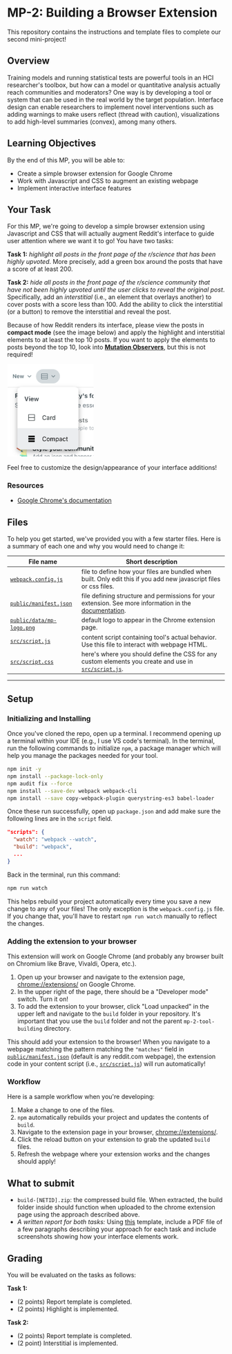 # MP-2: Building a Browser Extension

This repository contains the instructions and template files to complete our second mini-project!

## Overview

Training models and running statistical tests are powerful tools in an HCI researcher's toolbox, but how can a model or quantitative analysis actually reach communities and moderators? One way is by developing a tool or system that can be used in the real world by the target population. Interface design can enable researchers to implement novel interventions such as adding warnings to make users reflect (thread with caution), visualizations to add high-level summaries (convex), among many others.

## Learning Objectives

By the end of this MP, you will be able to:

* Create a simple browser extension for Google Chrome
* Work with Javascript and CSS to augment an existing webpage
* Implement interactive interface features

## Your Task
For this MP, we're going to develop a simple browser extension using Javascript and CSS that will actually augment Reddit's interface to guide user attention where we want it to go! You have two tasks:

**Task 1:** *highlight all posts in the front page of the r/science that has been highly upvoted*. More precisely, add a green box around the posts that have a score of at least 200.

**Task 2:** *hide all posts in the front page of the r/science community that have not been highly upvoted until the user clicks to reveal the original post*. Specifically, add an *interstitial* (i.e., an element that overlays another) to cover posts with a score less than 100. Add the ability to click the interstitial (or a button) to remove the interstitial and reveal the post.

Because of how Reddit renders its interface, please view the posts in **compact mode** (see the image below) and apply the highlight and interstitial elements to at least the top 10 posts. If you want to apply the elements to posts beyond the top 10, look into [**Mutation Observers**](https://developer.mozilla.org/en-US/docs/Web/API/MutationObserver), but this is not required!

<img src="./docs/compact_mode.png" alt="compact mode" width="200"/>

Feel free to customize the design/appearance of your interface additions!

### Resources
* [Google Chrome's documentation](https://developer.chrome.com/docs/extensions)
  
## Files
To help you get started, we've provided you with a few starter files. Here is a summary of each one and why you would need to change it:

| File name            | Short description                                 |
|----------------------|---------------------------------------------------|
| [`webpack.config.js`](./webpack.config.js) | file to define how your files are bundled when built. Only edit this if you add new javascript files or css files. |
| [`public/manifest.json`](public/manifest.json) | file defining structure and permissions for your extension. See more information in the [documentation](https://developer.chrome.com/docs/extensions/reference/manifest).  |
| [`public/data/mp-logo.png`](public/data/mp-logo.png)| default logo to appear in the Chrome extension page.  |
| [`src/script.js`](src/script.js) | content script containing tool's actual behavior. Use this file to interact with webpage HTML. |
| [`src/script.css`](src/script.css) | here's where you should define the CSS for any custom elements you create and use in [`src/script.js`](src/script.js). |
---


## Setup

### Initializing and Installing
Once you've cloned the repo, open up a terminal. I recommend opening up a terminal within your IDE (e.g., I use VS code's terminal). In the terminal, run the following commands to initialize `npm`, a package manager which will help you manage the packages needed for your tool.

```bash
npm init -y
npm install --package-lock-only
npm audit fix --force
npm install --save-dev webpack webpack-cli
npm install --save copy-webpack-plugin querystring-es3 babel-loader
```
Once these run successfully, open up `package.json` and add make sure the following lines are in the `script` field.

```json
"scripts": {
  "watch": "webpack --watch",
  "build": "webpack",
  ...
}
```

Back in the terminal, run this command:
```bash
npm run watch
```
This helps rebuild your project automatically every time you save a new change to any of your files! The only exception is the `webpack.config.js` file. If you change that, you'll have to restart `npm run watch` manually to reflect the changes.

### Adding the extension to your browser

This extension will work on Google Chrome (and probably any browser built on Chromium like Brave, Vivaldi, Opera, etc.). 
1. Open up your browser and navigate to the extension page, [chrome://extensions/](chrome://extensions/) on Google Chrome.
2. In the upper right of the page, there should be a "Developer mode" switch. Turn it on!
3. To add the extension to your browser, click "Load unpacked" in the upper left and navigate to the `build` folder in your repository. It's important that you use the `build` folder and not the parent `mp-2-tool-building` directory.

This should add your extension to the browser! When you navigate to a webpage matching the pattern matching the `"matches"` field in [`public/manifest.json`](`public/manifest.json`) (default is any reddit.com webpage), the extension code in your content script (i.e., [`src/script.js`](`src/script.js`)) will run automatically!

### Workflow

Here is a sample workflow when you're developing:
1. Make a change to one of the files.
2. `npm` automatically rebuilds your project and updates the contents of `build`.
3. Navigate to the extension page in your browser, [chrome://extensions/](chrome://extensions/).
4. Click the reload button on your extension to grab the updated `build` files.
5. Refresh the webpage where your extension works and the changes should apply!

## What to submit

* `build-[NETID].zip`: the compressed build file. When extracted, the build folder inside should function when uploaded to the chrome extension page using the approach described above.
* *A written report for both tasks:* Using [this](???) template, include a PDF file of a few paragraphs describing your approach for each task and include screenshots showing how your interface elements work.

## Grading

You will be evaluated on the tasks as follows:

**Task 1:**

* (2 points) Report template is completed.
* (2 points) Highlight is implemented.

**Task 2:**

* (2 points) Report template is completed.
* (2 point) Interstitial is implemented.